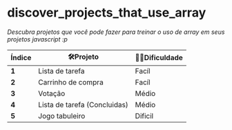 # discover_projects_that_use_array

*Descubra projetos que você pode fazer para treinar o uso de array em seus projetos javascript :p*

| Índice | 🛠️**Projeto** | 💪🏼**Dificuldade** |
| ------ | ------------- | ------------------ |
| **1**  | Lista de tarefa | Facíl |
| **2** | Carrinho de compra | Facíl |
| **3** | Votação | Médio |
| **4** | Lista de tarefa (Concluidas) | Médio |
| **5** | Jogo tabuleiro | Dificil |
